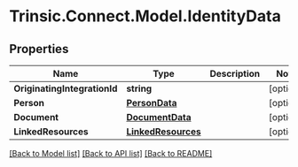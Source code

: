 # Trinsic.Connect.Model.IdentityData

## Properties

Name | Type | Description | Notes
------------ | ------------- | ------------- | -------------
**OriginatingIntegrationId** | **string** |  | [optional] 
**Person** | [**PersonData**](PersonData.md) |  | [optional] 
**Document** | [**DocumentData**](DocumentData.md) |  | [optional] 
**LinkedResources** | [**LinkedResources**](LinkedResources.md) |  | [optional] 

[[Back to Model list]](../README.md#documentation-for-models) [[Back to API list]](../README.md#documentation-for-api-endpoints) [[Back to README]](../README.md)

